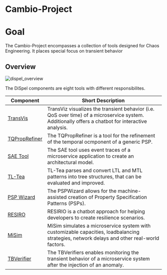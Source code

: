 # Cambio-Project

# Goal
The Cambio-Project encompasses a collection of tools designed for Chaos Engineering. It places special focus on transient behavior 

## Overview

![dispel_overview](https://github.com/Cambio-Project/.github/assets/77619091/9767110d-0b95-44df-9b2c-3a52e8e32bcf)


The  DiSpel components are eight tools with different responsibilites.

| **Component** | **Short Description** |
|---------------|-----------------------|
| [TransVis](https://github.com/dqualizer/dqualizer)   | TransViz visualizes the transient behavior (i.e. QoS over time) of a microservice system. Additionally offers a chatbot for interactive analysis. |
| [TQPropRefiner](https://github.com/Cambio-Project/transient-behavior-requirement-refiner)   | The TQPropRefiner is a tool for the refinement of the temporal ocmponent of a generic PSP. |
| [SAE Tool](https://github.com/dqualizer/dqcockpit)   |  The SAE tool uses event traces of a microservice application to create an architectural model. |
| [TL-Tea](https://github.com/dqualizer/dqedit)   | TL-Tea parses and convert LTL and MTL patterns into tree structures, that can be evaluated and improved. |
| [PSP Wizard](https://github.com/dqualizer/dqtranslator)   | The PSPWizard allows for the machine-assisted creation of Property Specification Patterns (PSPs). |
| [RESIRO](https://github.com/dqualizer/dqexec)   |  RESIRIO is a chatbot approach for helping developers to create resilience scenarios. |
| [MiSim](https://github.com/Cambio-Project/MiSim)   | MiSim simulates a microservice system with customizable capacities, loadbalancing strategies, network delays and other real-world factors. |
| [TBVerifier](https://github.com/Cambio-Project/transient-behavior-verifier)    | The TBVerifiers enables monitoring the transient behavior of a microservice system after the injection of an anomaly.
